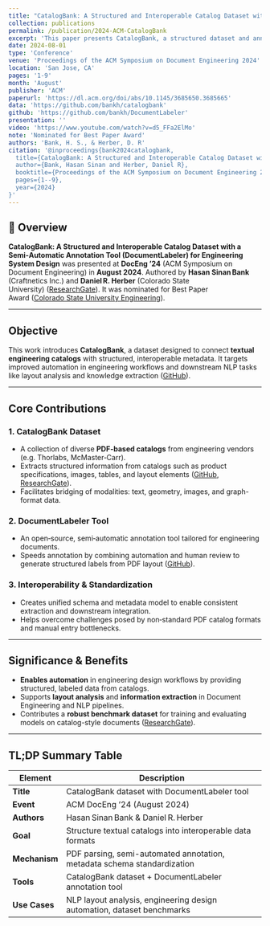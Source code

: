 ```yaml
---
title: "CatalogBank: A Structured and Interoperable Catalog Dataset with a Semi-Automatic Annotation Tool DocumentLabeler for Engineering System Design"
collection: publications
permalink: /publication/2024-ACM-CatalogBank
excerpt: 'This paper presents CatalogBank, a structured dataset and annotation tool for engineering system design, nominated for Best Paper Award.'
date: 2024-08-01
type: 'Conference'
venue: 'Proceedings of the ACM Symposium on Document Engineering 2024'
location: 'San Jose, CA'
pages: '1-9'
month: 'August'
publisher: 'ACM'
paperurl: 'https://dl.acm.org/doi/abs/10.1145/3685650.3685665'
data: 'https://github.com/bankh/catalogbank'
github: 'https://github.com/bankh/DocumentLabeler'
presentation: ''
video: 'https://www.youtube.com/watch?v=d5_FFa2ElMo'
note: 'Nominated for Best Paper Award'
authors: 'Bank, H. S., & Herber, D. R'
citation: '@inproceedings{bank2024catalogbank,
  title={CatalogBank: A Structured and Interoperable Catalog Dataset with a Semi-Automatic Annotation Tool (DocumentLabeler) for Engineering System Design},
  author={Bank, Hasan Sinan and Herber, Daniel R},
  booktitle={Proceedings of the ACM Symposium on Document Engineering 2024},
  pages={1--9},
  year={2024}
}'
---
```


## 📌 Overview

**CatalogBank: A Structured and Interoperable Catalog Dataset with a Semi‑Automatic Annotation Tool (DocumentLabeler) for Engineering System Design** was presented at **DocEng ’24** (ACM Symposium on Document Engineering) in **August 2024**. Authored by **Hasan Sinan Bank** (Craftnetics Inc.) and **Daniel R. Herber** (Colorado State University) ([ResearchGate][1]). It was nominated for Best Paper Award ([Colorado State University Engineering][2]).

---

## Objective

This work introduces **CatalogBank**, a dataset designed to connect **textual engineering catalogs** with structured, interoperable metadata. It targets improved automation in engineering workflows and downstream NLP tasks like layout analysis and knowledge extraction ([GitHub][3]).

---

## Core Contributions

### 1. **CatalogBank Dataset**

* A collection of diverse **PDF-based catalogs** from engineering vendors (e.g. Thorlabs, McMaster‑Carr).
* Extracts structured information from catalogs such as product specifications, images, tables, and layout elements ([GitHub][3], [ResearchGate][1]).
* Facilitates bridging of modalities: text, geometry, images, and graph-format data.

### 2. **DocumentLabeler Tool**

* An open‑source, semi‑automatic annotation tool tailored for engineering documents.
* Speeds annotation by combining automation and human review to generate structured labels from PDF layout ([GitHub][3]).

### 3. **Interoperability & Standardization**

* Creates unified schema and metadata model to enable consistent extraction and downstream integration.
* Helps overcome challenges posed by non‑standard PDF catalog formats and manual entry bottlenecks.

---

## Significance & Benefits

* **Enables automation** in engineering design workflows by providing structured, labeled data from catalogs.
* Supports **layout analysis** and **information extraction** in Document Engineering and NLP pipelines.
* Contributes a **robust benchmark dataset** for training and evaluating models on catalog-style documents ([ResearchGate][1]).

---

## TL;DP Summary Table

| Element       | Description                                                             |
| ------------- | ----------------------------------------------------------------------- |
| **Title**     | CatalogBank dataset with DocumentLabeler tool                           |
| **Event**     | ACM DocEng ’24 (August 2024)                                            |
| **Authors**   | Hasan Sinan Bank & Daniel R. Herber                                     |
| **Goal**      | Structure textual catalogs into interoperable data formats              |
| **Mechanism** | PDF parsing, semi-automated annotation, metadata schema standardization |
| **Tools**     | CatalogBank dataset + DocumentLabeler annotation tool                   |
| **Use Cases** | NLP layout analysis, engineering design automation, dataset benchmarks  |

[1]: https://www.researchgate.net/publication/384113961_CatalogBank_A_Structured_and_Interoperable_Catalog_Dataset_with_a_Semi-Automatic_Annotation_Tool_DocumentLabeler_for_Engineering_System_Design?utm_source=chatgpt.com "CatalogBank: A Structured and Interoperable Catalog Dataset with a ..."
[2]: https://www.engr.colostate.edu/~drherber/publications.php?utm_source=chatgpt.com "Publications - Herber@CSU"
[3]: https://github.com/bankh/CatalogBank?utm_source=chatgpt.com "Part I- CatalogBank: A Structured and Interoperable Catalog Dataset ..."
